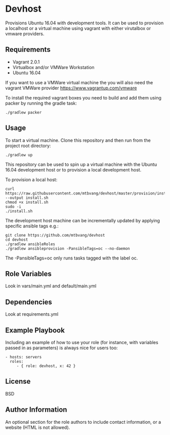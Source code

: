 Devhost
=======

Provisions Ubuntu 16.04 with development tools. It can be used to provision a localhost or a virtual machine using vagrant with either virutalbox or vmware providers. 

Requirements
------------

- Vagrant 2.0.1
- Virtualbox and/or VMWare Workstation
- Ubuntu 16.04

If you want to use a VMWare virtual machine the you will also need the vagrant VMWare provider https://www.vagrantup.com/vmware

To install the required vagrant boxes you need to build and add them using packer by running the gradle task:

```
./gradlew packer
```

Usage
-----

To start a virtual machine. Clone this repository and then run from the project root directory:

```
./gradlew up
```


This repository can be used to spin up a virtual machine with the Ubuntu 16.04 development host or to provision a local development host.

To provision a local host:

```
curl https://raw.githubusercontent.com/mtbvang/devhost/master/provision/install.sh --output install.sh
chmod +x install.sh
sudo -i
./install.sh

```

The development host machine can be incrementally updated by applying specific ansible tags e.g.:

```
git clone https://github.com/mtbvang/devhost
cd devhost
./gradlew ansibleRoles
./gradlew ansibleprovision -PansibleTags=oc --no-daemon
```

The -PansibleTags=oc only runs tasks tagged with the label oc.


Role Variables
--------------

Look in vars/main.yml and default/main.yml

Dependencies
------------

Look at requirements.yml

Example Playbook
----------------

Including an example of how to use your role (for instance, with variables passed in as parameters) is always nice for users too:

    - hosts: servers
      roles:
         - { role: devhost, x: 42 }

License
-------

BSD

Author Information
------------------

An optional section for the role authors to include contact information, or a website (HTML is not allowed).
